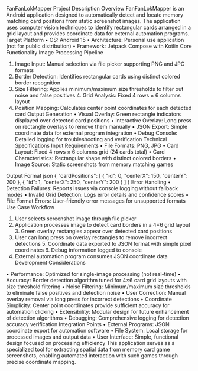 FanFanLokMapper Project Description Overview
FanFanLokMapper is an Android application designed to automatically detect and locate memory matching card positions from static screenshot images. The application uses computer vision techniques to identify rectangular cards arranged in a grid layout and provides coordinate data for external automation programs.
Target Platform
• OS: Android 15
• Architecture: Personal use application (not for public distribution) • Framework: Jetpack Compose with Kotlin
Core Functionality
Image Processing Pipeline
1. Image Input: Manual selection via file picker supporting PNG and JPG formats
2. Border Detection: Identifies rectangular cards using distinct colored border recognition
3. Size Filtering: Applies minimum/maximum size thresholds to filter out noise and false positives 4. Grid Analysis: Fixed 4 rows × 6 columns layout
5. Position Mapping: Calculates center point coordinates for each detected card
Output Generation
• Visual Overlay: Green rectangle indicators displayed over detected card positions
• Interactive Overlay: Long press on rectangle overlays to remove them manually • JSON Export: Simple coordinate data for external program integration
• Debug Console: Detailed logging for troubleshooting and verification
Technical Specifications
Input Requirements
• File Formats: PNG, JPG
• Card Layout: Fixed 4 rows × 6 columns grid (24 cards total)
• Card Characteristics: Rectangular shape with distinct colored borders • Image Source: Static screenshots from memory matching games

Output Format
 json {
"cardPositions": [ {
"id": 0, "centerX": 150, "centerY": 200
}, {
"id": 1, "centerX": 250, "centerY": 200
} ]
}
Error Handling
• Detection Failures: Reports issues via console logging without fallback modes
• Invalid Grid Detection: Logs error details and confidence scores
• File Format Errors: User-friendly error messages for unsupported formats
Use Case Workflow
1. User selects screenshot image through file picker
2. Application processes image to detect card borders in a 4×6 grid layout 3. Green overlay rectangles appear over detected card positions
4. User can long press on overlay rectangles to remove incorrect detections 5. Coordinate data exported to JSON format with simple pixel coordinates 6. Debug information logged to console
7. External automation program consumes JSON coordinate data
Development Considerations

• Performance: Optimized for single-image processing (not real-time)
• Accuracy: Border detection algorithm tuned for 4×6 card grid layouts with size threshold filtering
• Noise Filtering: Minimum/maximum size thresholds to eliminate false positives and detection noise
• User Correction: Manual overlay removal via long press for incorrect detections
• Coordinate Simplicity: Center point coordinates provide sufficient accuracy for automation
clicking
• Extensibility: Modular design for future enhancement of detection algorithms
• Debugging: Comprehensive logging for detection accuracy verification
Integration Points
• External Programs: JSON coordinate export for automation software
• File System: Local storage for processed images and output data
• User Interface: Simple, functional design focused on processing efficiency
This application serves as a specialized tool for extracting spatial data from memory card game screenshots, enabling automated interaction with such games through precise coordinate mapping.
